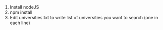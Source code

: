 1. Install nodeJS
2. npm install
4. Edit universities.txt to write list of universities you want to search (one in each line)